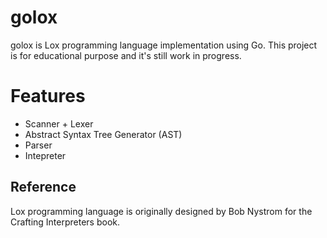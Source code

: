 # golox

golox is Lox programming language implementation using Go. This project is for educational purpose and it's still work in progress.
# Features
- Scanner + Lexer
- Abstract Syntax Tree Generator (AST)
- Parser
- Intepreter
## Reference
Lox programming language is originally designed by Bob Nystrom for the Crafting Interpreters book.